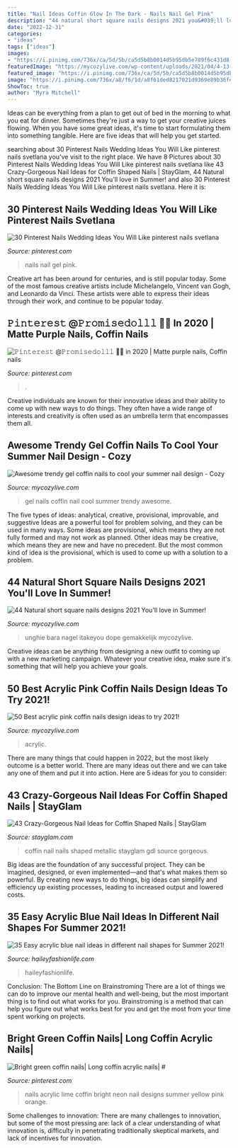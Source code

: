 ```yaml
---
title: "Nail Ideas Coffin Glow In The Dark - Nails Nail Gel Pink"
description: "44 natural short square nails designs 2021 you&#039;ll love in summer!"
date: "2022-12-31"
categories:
- "ideas"
tags: ["ideas"]
images:
- "https://i.pinimg.com/736x/ca/5d/5b/ca5d5b8b0014d5b95db5e789f6c431d8.jpg"
featuredImage: "https://mycozylive.com/wp-content/uploads/2021/04/4-13-683x1024.jpg"
featured_image: "https://i.pinimg.com/736x/ca/5d/5b/ca5d5b8b0014d5b95db5e789f6c431d8.jpg"
image: "https://i.pinimg.com/736x/a8/f6/1d/a8f61ded8217021d9369e89b36fe9f4f.jpg"
ShowToc: true
author: "Myra Mitchell"
---
```



Ideas can be everything from a plan to get out of bed in the morning to what you eat for dinner. Sometimes they're just a way to get your creative juices flowing. When you have some great ideas, it's time to start formulating them into something tangible. Here are five ideas that will help you get started.

	

		
searching about 30 Pinterest Nails Wedding Ideas You Will Like pinterest nails svetlana you've visit to the right place. We have 8 Pictures about 30 Pinterest Nails Wedding Ideas You Will Like pinterest nails svetlana like 43 Crazy-Gorgeous Nail Ideas for Coffin Shaped Nails | StayGlam, 44 Natural short square nails designs 2021 You&#039;ll love in Summer! and also 30 Pinterest Nails Wedding Ideas You Will Like pinterest nails svetlana. Here it is:
		
    
## 30 Pinterest Nails Wedding Ideas You Will Like Pinterest Nails Svetlana

<img loading=lazy src="https://i.pinimg.com/736x/ca/5d/5b/ca5d5b8b0014d5b95db5e789f6c431d8.jpg" onerror="this.onerror=null;this.src='https://tse3.mm.bing.net/th?id=OIP.vANWRQYaGKwB6D3A1RN_7AHaLG&amp;pid=15.1';" alt="30 Pinterest Nails Wedding Ideas You Will Like pinterest nails svetlana">

_Source: pinterest.com_

>nails nail gel pink. 

	

Creative art has been around for centuries, and is still popular today. Some of the most famous creative artists include Michelangelo, Vincent van Gogh, and Leonardo da Vinci. These artists were able to express their ideas through their work, and continue to be popular today.

    
## 𝙿𝚒𝚗𝚝𝚎𝚛𝚎𝚜𝚝 @𝙿𝚛𝚘𝚖𝚒𝚜𝚎𝚍𝚘𝚕𝚕𝚕 💅🏼 In 2020 | Matte Purple Nails, Coffin Nails

<img loading=lazy src="https://i.pinimg.com/736x/a8/f6/1d/a8f61ded8217021d9369e89b36fe9f4f.jpg" onerror="this.onerror=null;this.src='https://tse4.mm.bing.net/th?id=OIP.ioUib72HDaJq3N9_lrPw8QHaH8&amp;pid=15.1';" alt="𝙿𝚒𝚗𝚝𝚎𝚛𝚎𝚜𝚝 @𝙿𝚛𝚘𝚖𝚒𝚜𝚎𝚍𝚘𝚕𝚕𝚕 💅🏼 in 2020 | Matte purple nails, Coffin nails">

_Source: pinterest.com_

>. 

	

Creative individuals are known for their innovative ideas and their ability to come up with new ways to do things. They often have a wide range of interests and creativity is often used as an umbrella term that encompasses them all.

    
## Awesome Trendy Gel Coffin Nails To Cool Your Summer Nail Design - Cozy

<img loading=lazy src="https://mycozylive.com/wp-content/uploads/2020/08/gel-coffin-13.jpg" onerror="this.onerror=null;this.src='https://tse3.mm.bing.net/th?id=OIP.rloPRXHx1x2HieQ7sZ3hdQHaJO&amp;pid=15.1';" alt="Awesome trendy gel coffin nails to cool your summer nail design - Cozy">

_Source: mycozylive.com_

>gel nails coffin nail cool summer trendy awesome. 

	

The five types of ideas: analytical, creative, provisional, improvable, and suggestive
Ideas are a powerful tool for problem solving, and they can be used in many ways. Some ideas are provisional, which means they are not fully formed and may not work as planned. Other ideas may be creative, which means they are new and have no precedent. But the most common kind of idea is the provisional, which is used to come up with a solution to a problem.

    
## 44 Natural Short Square Nails Designs 2021 You&#039;ll Love In Summer!

<img loading=lazy src="https://mycozylive.com/wp-content/uploads/2021/04/24-12-768x1152.jpg" onerror="this.onerror=null;this.src='https://tse2.mm.bing.net/th?id=OIP.BQ_TlxgiKdSwYj7i32g-BAHaLH&amp;pid=15.1';" alt="44 Natural short square nails designs 2021 You&#039;ll love in Summer!">

_Source: mycozylive.com_

>unghie bara nagel itakeyou dope gemakkelijk mycozylive. 

	

Creative ideas can be anything from designing a new outfit to coming up with a new marketing campaign. Whatever your creative idea, make sure it's something that will help you achieve your goals.

    
## 50 Best Acrylic Pink Coffin Nails Design Ideas To Try 2021!

<img loading=lazy src="https://mycozylive.com/wp-content/uploads/2021/04/4-13-683x1024.jpg" onerror="this.onerror=null;this.src='https://tse4.mm.bing.net/th?id=OIP.bFUL2tke64ApIIEwDdwB3gHaLG&amp;pid=15.1';" alt="50 Best acrylic pink coffin nails design ideas to try 2021!">

_Source: mycozylive.com_

>acrylic. 

	

There are many things that could happen in 2022, but the most likely outcome is a better world. There are many ideas out there and we can take any one of them and put it into action. Here are 5 ideas for you to consider: 

    
## 43 Crazy-Gorgeous Nail Ideas For Coffin Shaped Nails | StayGlam

<img loading=lazy src="https://stayglam.com/wp-content/uploads/2019/04/Metallic-Coffin-Nail-Design.jpg" onerror="this.onerror=null;this.src='https://tse2.mm.bing.net/th?id=OIP.aFxdLSd7w4y_nK2O-P0N2gHaLH&amp;pid=15.1';" alt="43 Crazy-Gorgeous Nail Ideas for Coffin Shaped Nails | StayGlam">

_Source: stayglam.com_

>coffin nail nails shaped metallic stayglam gdl source gorgeous. 

	

Big ideas are the foundation of any successful project. They can be imagined, designed, or even implemented—and that's what makes them so powerful. By creating new ways to do things, big ideas can simplify and efficiency up existing processes, leading to increased output and lowered costs.

    
## 35 Easy Acrylic Blue Nail Ideas In Different Nail Shapes For Summer 2021!

<img loading=lazy src="https://haileyfashionlife.com/wp-content/uploads/2021/04/34-1-683x1024.jpg" onerror="this.onerror=null;this.src='https://tse2.mm.bing.net/th?id=OIP.UrsbsnySCVKxYq7buI0CVwHaLG&amp;pid=15.1';" alt="35 Easy acrylic blue nail ideas in different nail shapes for Summer 2021!">

_Source: haileyfashionlife.com_

>haileyfashionlife. 

	

Conclusion: The Bottom Line on Brainstroming
There are a lot of things we can do to improve our mental health and well-being, but the most important thing is to find out what works for you. Brainstroming is a method that can help you figure out what works best for you and get the most from your time spent working on projects.

    
## Bright Green Coffin Nails| Long Coffin Acrylic Nails| #

<img loading=lazy src="https://i.pinimg.com/736x/54/97/47/549747abd6fe545b9bf1804c38012b66.jpg" onerror="this.onerror=null;this.src='https://tse4.mm.bing.net/th?id=OIP.OzyWAHvGNiN4b8849IkcUQHaHa&amp;pid=15.1';" alt="Bright green coffin nails| Long coffin acrylic nails| #">

_Source: pinterest.com_

>nails acrylic lime coffin bright neon nail designs summer yellow pink orange. 

	

Some challenges to innovation:
There are many challenges to innovation, but some of the most pressing are: lack of a clear understanding of what innovation is, difficulty in penetrating traditionally skeptical markets, and lack of incentives for innovation.


